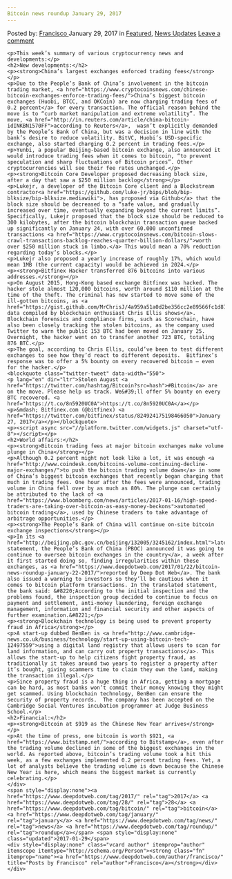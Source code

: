 ```yaml
---
Bitcoin news roundup January 29, 2017
---
```

<article class="post-listing post-17883 post type-post status-publish format-standard has-post-thumbnail hentry  tag-3676 tag-2518 tag-bitcoin tag-january tag-news tag-roundup">
    <div class="post-inner">
        <span>Posted by: <a href="https://www.deepdotweb.com/author/francisco/" title="">Francisco </a></span>
    <span>January 29, 2017</span>
    <span>in <a href="https://www.deepdotweb.com/category/deepdot-news/" rel="category tag">Featured</a>, <a href="https://www.deepdotweb.com/category/news-updates/" rel="category tag">News Updates</a></span>
    <span><a href="https://www.deepdotweb.com/2017/01/29/bitcoin-news-roundup-january-29-2017/#respond">Leave a comment</a></span>
    </p>
    <div class="clear"></div>
    
    <p>This week’s summary of various cryptocurrency news and developments:</p>
    <h2>New developments:</h2>
    <p><strong>China’s largest exchanges enforced trading fees</strong></p>
    <p>Due to the People’s Bank of China’s involvement in the bitcoin trading market, <a href="https://www.cryptocoinsnews.com/chinese-bitcoin-exchanges-enforce-trading-fees/">China’s biggest bitcoin exchanges (Huobi, BTCC, and OKCoin) are now charging trading fees of 0.2 percent</a> for every transaction. The official reason behind the move is to “curb market manipulation and extreme volatility”. The move, <a href="http://in.reuters.com/article/china-bitcoin-idINKBN1570FF">according to Reuters</a>,  wasn’t explicitly demanded by the People’s Bank of China, but was a decision in line with the bank’s desire to reduce volatility. BitVC, Huobi’s USD-specific exchange, also started charging 0.2 percent in trading fees.</p>
    <p>Yunbi, a popular Beijing-based bitcoin exchange, also announced it would introduce trading fees when it comes to bitcoin, “to prevent speculation and sharp fluctuations of Bitcoin prices”. Other cryptocurrencies will see their fee rates unchanged.</p>
    <p><strong>Bitcoin Core Developer proposed decreasing block size, after a day that saw a $250 million backlog</strong></p>
    <p>Lukejr, a developer of the Bitcoin Core client and a Blockstream contractor<a href="https://github.com/luke-jr/bips/blob/bip-blksize/bip-blksize.mediawiki">, has proposed via Github</a> that the block size should be decreased to a “safe value, and gradually increased over time, eventually expanding beyond the current limits”. Specifically, Lukejr proposed that the block size should be reduced to 300 kilobytes, after the bitcoin blockchain transaction queue backed up significantly on January 24, with over 60.000 unconfirmed transactions <a href="https://www.cryptocoinsnews.com/bitcoin-slows-crawl-transactions-backlog-reaches-quarter-billion-dollars/">worth over $250 million stuck in limbo.</a> This would mean a 70% reduction regarding today’s blocks.</p>
    <p>Lukejr also proposed a yearly increase of roughly 17%, which would mean 1MB (the current capacity) would be achieved in 2024.</p>
    <p><strong>Bitfinex Hacker transferred 876 bitcoins into various addresses.</strong></p>
    <p>On August 2015, Hong-Kong based exchange Bitfinex was hacked. The hacker stole almost 120,000 bitcoins, worth around $110 million at the time of the theft. The criminal has now started to move some of the ill-gotten bitcoins, as <a href="https://gist.github.com/MrChrisJ/4a959a51a0d2be356cc2e89566fc1d87">transaction data compiled by blockchain enthusiast Chris Ellis shows</a>. Blockchain forensics and compliance firms, such as Scorechain, have also been closely tracking the stolen bitcoins, as the company used Twitter to warn the public 153 BTC had been moved on January 25. Overnight, the hacker went on to transfer another 723 BTC, totaling 876 BTC.</p>
    <p>The goal, according to Chris Ellis, could’ve been to test different exchanges to see how they’d react to different deposits.  Bitfinex’s response was to offer a 5% bounty on every recovered bitcoin – even for the hacker.</p>
    <blockquote class="twitter-tweet" data-width="550">
    <p lang="en" dir="ltr">Stolen August <a href="https://twitter.com/hashtag/Bitcoin?src=hash">#Bitcoin</a> are on the move. Please help us track. We&#39;ll offer 5% bounty on every BTC recovered. <a href="https://t.co/8n5920UC0A">https://t.co/8n5920UC0A</a></p>
    <p>&mdash; Bitfinex.com (@bitfinex) <a href="https://twitter.com/bitfinex/status/824924175198466050">January 27, 2017</a></p></blockquote>
    <p><script async src="//platform.twitter.com/widgets.js" charset="utf-8"></script></p>
    <h2>World affairs:</h2>
    <p><strong>Bitcoin trading fees at major bitcoin exchanges make volume plunge in China</strong></p>
    <p>Although 0.2 percent might not look like a lot, it was enough <a href="http://www.coindesk.com/bitcoins-volume-continuing-decline-major-exchanges/">to push the bitcoin trading volume down</a> in some of China’s biggest bitcoin exchanges that recently began charging that much in trading fees. One hour after the fees were announced, trading volume in China fell over by as much as 80%. The plunge can certainly be attributed to the lack of <a href="https://www.bloomberg.com/news/articles/2017-01-16/high-speed-traders-are-taking-over-bitcoin-as-easy-money-beckons">automated bitcoin trading</a>, used by Chinese traders to take advantage of arbitrage opportunities.</p>
    <p><strong>The People’s Bank of China will continue on-site bitcoin exchange inspections</strong></p>
    <p>In its <a href="http://beijing.pbc.gov.cn/beijing/132005/3245162/index.html">latest statement, the People’s Bank of China (PBOC) announced it was going to continue to oversee bitcoin exchanges in the country</a>, a week after it first started doing so, finding irregularities within these exchanges, as <a href="https://www.deepdotweb.com/2017/01/22/bitcoin-news-roundup-january-22-2017/">reported by Deep Dot Web</a>. The bank also issued a warning to investors so they’ll be cautious when it comes to bitcoin platform transactions. In the translated statement, the bank said: &#8220;According to the initial inspection and the problems found, the inspection group decided to continue to focus on payment and settlement, anti-money laundering, foreign exchange management, information and financial security and other aspects of further examination.&#8221;</p>
    <p><strong>Blockchain technology is being used to prevent property fraud in Africa</strong></p>
    <p>A start-up dubbed BenBen is <a href="http://www.cambridge-news.co.uk/business/technology/start-up-using-bitcoin-tech-12497559">using a digital land registry that allows users to scan for land information, and can carry out property transactions</a>. This allows the start-up to help citizens fight property fraud, as traditionally it takes around two years to register a property after it’s bought, giving scammers time to claim they own the land, making the transaction illegal.</p>
    <p>Since property fraud is a huge thing in Africa, getting a mortgage can be hard, as most banks won’t commit their money knowing they might get scammed. Using blockchain technology, BenBen can ensure the security of property records.  The company has been accepted on the Cambridge Social Ventures incubation programmer at Judge Business School.</p>
    <h2>Financial:</h2>
    <p><strong>Bitcoin at $919 as the Chinese New Year arrives</strong></p>
    <p>At the time of press, one bitcoin is worth $921, <a href="https://www.bitstamp.net/">according to Bitstamp</a>, even after the trading volume declined in some of the biggest exchanges in the world. As reported above, bitcoin’s trading volume took a hit this week, as a few exchanges implemented 0.2 percent trading fees. Yet, a lot of analysts believe the trading volume is down because the Chinese New Year is here, which means the biggest market is currently celebrating.</p>
    </div>
    <span style="display:none"><a href="https://www.deepdotweb.com/tag/2017/" rel="tag">2017</a> <a href="https://www.deepdotweb.com/tag/28/" rel="tag">28</a> <a href="https://www.deepdotweb.com/tag/bitcoin/" rel="tag">bitcoin</a> <a href="https://www.deepdotweb.com/tag/january/" rel="tag">january</a> <a href="https://www.deepdotweb.com/tag/news/" rel="tag">news</a> <a href="https://www.deepdotweb.com/tag/roundup/" rel="tag">roundup</a></span> <span style="display:none" class="updated">2017-01-29</span>
    <div style="display:none" class="vcard author" itemprop="author" itemscope itemtype="http://schema.org/Person"><strong class="fn" itemprop="name"><a href="https://www.deepdotweb.com/author/francisco/" title="Posts by Francisco" rel="author">Francisco</a></strong></div>
    </div>
</article>

